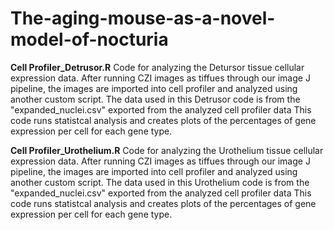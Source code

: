 # The-aging-mouse-as-a-novel-model-of-nocturia


**Cell Profiler_Detrusor.R**
Code for analyzing the Detursor tissue cellular expression data. 
After running CZI images as tiffues through our image J pipeline, the images are imported into cell profiler and analyzed using another custom script. 
The data used in this Detrusor code is from the "expanded_nuclei.csv" exported from the analyzed cell profiler data
This code runs statistcal analysis and creates plots of the percentages of gene expression per cell for each gene type. 

**Cell Profiler_Urothelium.R**
Code for analyzing the Urothelium tissue cellular expression data. 
After running CZI images as tiffues through our image J pipeline, the images are imported into cell profiler and analyzed using another custom script. 
The data used in this Urothelium code is from the "expanded_nuclei.csv" exported from the analyzed cell profiler data
This code runs statistcal analysis and creates plots of the percentages of gene expression per cell for each gene type. 
